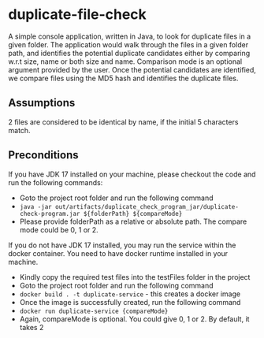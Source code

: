 # duplicate-file-check
A simple console application, written in Java, to look for duplicate files in a given folder. The application would walk through the files in a given folder path, and identifies the potential duplicate candidates either by comparing w.r.t size, name or both size and name. Comparison mode is an optional argument provided by the user. Once the potential candidates are identified, we compare files using the MD5 hash and identifies the duplicate files.

## Assumptions
2 files are considered to be identical by name, if the initial 5 characters match.

## Preconditions
If you have JDK 17 installed on your machine, please checkout the code and run the following commands:
 - Goto the project root folder and run the following command
 - `java -jar out/artifacts/duplicate_check_program_jar/duplicate-check-program.jar ${folderPath} ${compareMode}`
 - Please provide folderPath as a relative or absolute path. The compare mode could be 0, 1 or 2.

If you do not have JDK 17 installed, you may run the service within the docker container. You need to have docker runtime installed in your machine.
 - Kindly copy the required test files into the testFiles folder in the project
 - Goto the project root folder and run the following command
 - `docker build . -t duplicate-service` - this creates a docker image
 - Once the image is successfully created, run the following command
 - `docker run duplicate-service {compareMode}`
 - Again, compareMode is optional. You could give 0, 1 or 2. By default, it takes 2
